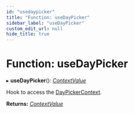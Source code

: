 ```yaml
---
id: "usedaypicker"
title: "Function: useDayPicker"
sidebar_label: "useDayPicker"
custom_edit_url: null
hide_title: true
---
```


# Function: useDayPicker

▸ **useDayPicker**(): [*ContextValue*](../types/contextvalue.md)

Hook to access the [DayPickerContext](../variables/daypickercontext.md).

**Returns:** [*ContextValue*](../types/contextvalue.md)
